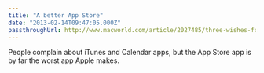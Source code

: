 ```yaml
---
title: "A better App Store"
date: "2013-02-14T09:47:05.000Z"
passthroughUrl: http://www.macworld.com/article/2027485/three-wishes-for-a-better-app-store.html
---
```


People complain about iTunes and Calendar apps, but the App Store app is by far the worst app Apple makes.